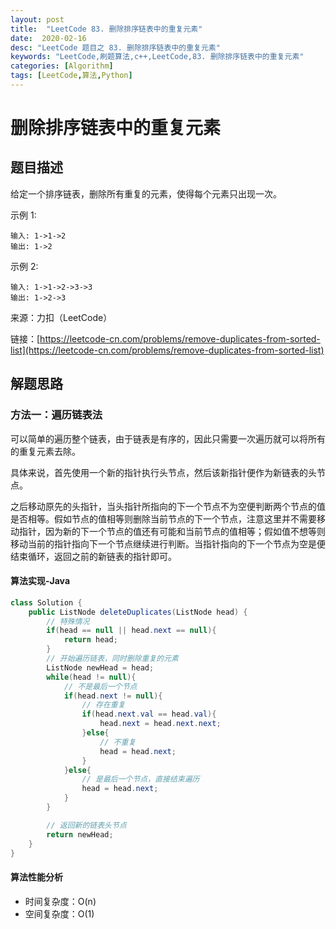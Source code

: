 ```yaml
---
layout: post
title:  "LeetCode 83. 删除排序链表中的重复元素"
date:  2020-02-16
desc: "LeetCode 题目之 83. 删除排序链表中的重复元素"
keywords: "LeetCode,刷题算法,c++,LeetCode,83. 删除排序链表中的重复元素"
categories: [Algorithm]
tags: [LeetCode,算法,Python]
---
```

# 删除排序链表中的重复元素

## 题目描述

给定一个排序链表，删除所有重复的元素，使得每个元素只出现一次。

示例 1:

```
输入: 1->1->2
输出: 1->2
```

示例 2:

```
输入: 1->1->2->3->3
输出: 1->2->3
```

来源：力扣（LeetCode）

链接：[https://leetcode-cn.com/problems/remove-duplicates-from-sorted-list](https://leetcode-cn.com/problems/remove-duplicates-from-sorted-list)

## 解题思路

### 方法一：遍历链表法

可以简单的遍历整个链表，由于链表是有序的，因此只需要一次遍历就可以将所有的重复元素去除。

具体来说，首先使用一个新的指针执行头节点，然后该新指针便作为新链表的头节点。

之后移动原先的头指针，当头指针所指向的下一个节点不为空便判断两个节点的值是否相等。假如节点的值相等则删除当前节点的下一个节点，注意这里并不需要移动指针，因为新的下一个节点的值还有可能和当前节点的值相等；假如值不想等则移动当前的指针指向下一个节点继续进行判断。当指针指向的下一个节点为空是便结束循环，返回之前的新链表的指针即可。

#### 算法实现-Java

```java
class Solution {
    public ListNode deleteDuplicates(ListNode head) {
        // 特殊情况
        if(head == null || head.next == null){
            return head;
        }
        // 开始遍历链表，同时删除重复的元素
        ListNode newHead = head;
        while(head != null){
            // 不是最后一个节点
            if(head.next != null){
                // 存在重复
                if(head.next.val == head.val){
                    head.next = head.next.next;
                }else{
                    // 不重复
                    head = head.next;
                }
            }else{
                // 是最后一个节点，直接结束遍历
                head = head.next;
            }
        }

        // 返回新的链表头节点
        return newHead;
    }
}
```

#### 算法性能分析

- 时间复杂度：O(n)
- 空间复杂度：O(1)